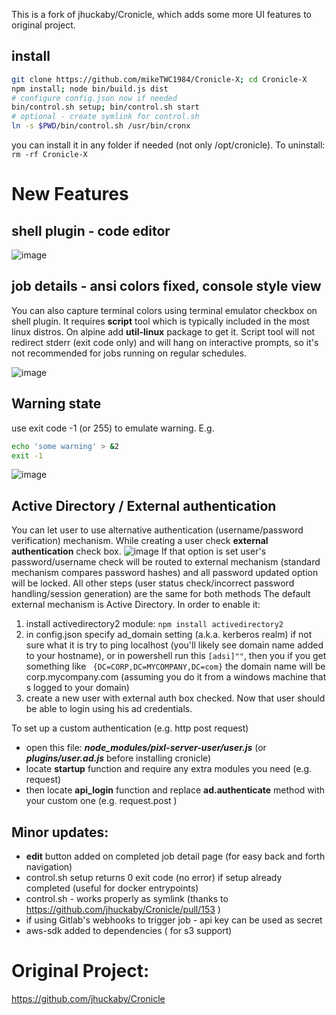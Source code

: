 This is a fork of jhuckaby/Cronicle, which adds some more UI features to original project. 

## install
```bash
git clone https://github.com/mikeTWC1984/Cronicle-X; cd Cronicle-X
npm install; node bin/build.js dist
# configure config.json now if needed
bin/control.sh setup; bin/control.sh start
# optional - create symlink for control.sh
ln -s $PWD/bin/control.sh /usr/bin/cronx
```
you can install it in any folder if needed (not only /opt/cronicle). To uninstall: ```rm -rf Cronicle-X```


# New Features

## shell plugin - code editor

![image](https://user-images.githubusercontent.com/31977106/87238642-49afdf80-c3d3-11ea-86fc-a99ea25200ce.png)

## job details - ansi colors fixed, console style view
You can also capture terminal colors using terminal emulator checkbox on shell plugin.
It requires **script** tool which is typically included in the most linux distros. On alpine add **util-linux** package to get it.
Script tool will not redirect stderr (exit code only) and will hang on interactive prompts, so it's not recommended for jobs running on regular schedules.

![image](https://user-images.githubusercontent.com/31977106/87238676-b62ade80-c3d3-11ea-8450-51f7172d5088.png)

## Warning state
use exit code -1 (or 255) to emulate warning. E.g.
```bash
echo 'some warning' > &2
exit -1
```
![image](https://user-images.githubusercontent.com/31977106/87238751-90520980-c3d4-11ea-9b49-d0d1abbb2d85.png)

## Active Directory / External authentication
You can let user to use alternative authentication (username/password verification) mechanism. While creating a user check **external authentication** check box.
![image](https://user-images.githubusercontent.com/31977106/87841063-afd3b100-c870-11ea-8e73-2c5274bc3e4e.png)
If that option is set user's password/username check will be routed to external mechanism (standard mechanism compares password hashes) and all password updated option will be locked. All other steps (user status check/incorrect password handling/session generation) are the same for both methods
The default external mechanism is Active Directory. In order to enable it:
1.   install activedirectory2 module: ```npm install activedirectory2```
2.   in config.json specify ad_domain setting (a.k.a. kerberos realm)
   if not sure what it is try to ping localhost (you'll likely see domain name added to your hostname), or in powershell run this ```[adsi]""```, then you if you get something like ``` {DC=CORP,DC=MYCOMPANY,DC=com}``` the domain name will be corp.mycompany.com (assuming you do it from a windows machine that s logged to your domain)
3. create a new user with external auth box checked. Now that user should be able to login using his ad credentials.

To set up a custom authentication (e.g. http post request) 
- open this file: **_node_modules/pixl-server-user/user.js_**  (or  **_plugins/user.ad.js_** before installing cronicle)
- locate **startup** function and require any extra modules you need (e.g. request)
- then locate **api_login** function and replace **ad.authenticate** method with your custom one (e.g. request.post )


## Minor updates:
- **edit** button added on completed job detail page (for easy back and forth navigation)
- control.sh setup returns 0 exit code (no error) if setup already completed (useful for docker entrypoints)
- control.sh - works properly as symlink (thanks to https://github.com/jhuckaby/Cronicle/pull/153 )
- if using Gitlab's webhooks to trigger job - api key can be used as secret 
- aws-sdk added to dependencies ( for s3 support)

# Original Project:
https://github.com/jhuckaby/Cronicle